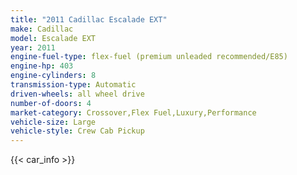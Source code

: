 ```yaml
---
title: "2011 Cadillac Escalade EXT"
make: Cadillac
model: Escalade EXT
year: 2011
engine-fuel-type: flex-fuel (premium unleaded recommended/E85)
engine-hp: 403
engine-cylinders: 8
transmission-type: Automatic
driven-wheels: all wheel drive
number-of-doors: 4
market-category: Crossover,Flex Fuel,Luxury,Performance
vehicle-size: Large
vehicle-style: Crew Cab Pickup
---
```


{{< car_info >}}
